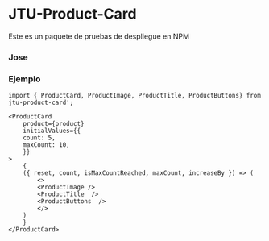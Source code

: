 # JTU-Product-Card

Este es un paquete de pruebas de despliegue en NPM

### Jose

### Ejemplo

```
import { ProductCard, ProductImage, ProductTitle, ProductButtons} from jtu-product-card';
```

```
<ProductCard
    product={product}
    initialValues={{
    count: 5,
    maxCount: 10,
    }}
>
    {
    ({ reset, count, isMaxCountReached, maxCount, increaseBy }) => (
        <>
        <ProductImage />
        <ProductTitle  />
        <ProductButtons  />
        </>
    )
    }
</ProductCard>
```
